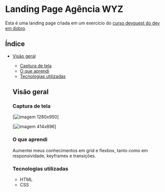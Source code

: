 # Landing Page Agência WYZ

Esta é uma landing page criada em um exercício do [curso devquest do dev em dobro](https://devemdobro.com/matriculas-abertas/).

## Índice

- [Visão geral](#visao-geral)
  - [Captura de tela](#captura-de-tela)
  - [O que aprendi](#o-que-aprendi)
  - [Tecnologias utilizadas](#tecnologias-utilizadas)

  ## Visão geral

  ### Captura de tela

  [<img src="agencia1280.gif" alt="imagem 1280x950">]

  [<img  src="agencia414.gif" alt="imagem 414x896">]

  ### O que aprendi

  Aumentei meus conhecimentos em grid e flexbox, tanto como em responsividade, keyframes e transições.


  ###  Tecnologias utilizadas

  - HTML
  - CSS